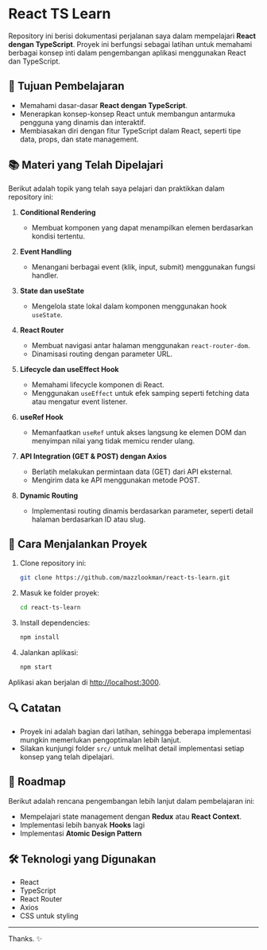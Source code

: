 # React TS Learn

Repository ini berisi dokumentasi perjalanan saya dalam mempelajari **React dengan TypeScript**. Proyek ini berfungsi sebagai latihan untuk memahami berbagai konsep inti dalam pengembangan aplikasi menggunakan React dan TypeScript.

## 🎯 Tujuan Pembelajaran

- Memahami dasar-dasar **React dengan TypeScript**.
- Menerapkan konsep-konsep React untuk membangun antarmuka pengguna yang dinamis dan interaktif.
- Membiasakan diri dengan fitur TypeScript dalam React, seperti tipe data, props, dan state management.

## 📚 Materi yang Telah Dipelajari

Berikut adalah topik yang telah saya pelajari dan praktikkan dalam repository ini:

1. **Conditional Rendering**
   - Membuat komponen yang dapat menampilkan elemen berdasarkan kondisi tertentu.

2. **Event Handling**
   - Menangani berbagai event (klik, input, submit) menggunakan fungsi handler.

3. **State dan useState**
   - Mengelola state lokal dalam komponen menggunakan hook `useState`.

4. **React Router**
   - Membuat navigasi antar halaman menggunakan `react-router-dom`.
   - Dinamisasi routing dengan parameter URL.

5. **Lifecycle dan useEffect Hook**
   - Memahami lifecycle komponen di React.
   - Menggunakan `useEffect` untuk efek samping seperti fetching data atau mengatur event listener.

6. **useRef Hook**
   - Memanfaatkan `useRef` untuk akses langsung ke elemen DOM dan menyimpan nilai yang tidak memicu render ulang.

7. **API Integration (GET & POST) dengan Axios**
   - Berlatih melakukan permintaan data (GET) dari API eksternal.
   - Mengirim data ke API menggunakan metode POST.

8. **Dynamic Routing**
   - Implementasi routing dinamis berdasarkan parameter, seperti detail halaman berdasarkan ID atau slug.

## 🚀 Cara Menjalankan Proyek

1. Clone repository ini:
   ```bash
   git clone https://github.com/mazzlookman/react-ts-learn.git
   ```

2. Masuk ke folder proyek:
   ```bash
   cd react-ts-learn
   ```

3. Install dependencies:
   ```bash
   npm install
   ```

4. Jalankan aplikasi:
   ```bash
   npm start
   ```

Aplikasi akan berjalan di [http://localhost:3000](http://localhost:3000).

## 🔍 Catatan

- Proyek ini adalah bagian dari latihan, sehingga beberapa implementasi mungkin memerlukan pengoptimalan lebih lanjut.
- Silakan kunjungi folder `src/` untuk melihat detail implementasi setiap konsep yang telah dipelajari.

## 📌 Roadmap

Berikut adalah rencana pengembangan lebih lanjut dalam pembelajaran ini:
- Mempelajari state management dengan **Redux** atau **React Context**.
- Implementasi lebih banyak **Hooks** lagi
- Implementasi **Atomic Design Pattern**

## 🛠️ Teknologi yang Digunakan

- React
- TypeScript
- React Router
- Axios
- CSS untuk styling

---

Thanks. ✨